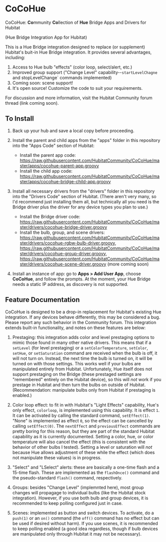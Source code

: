 # CoCoHue
CoCoHue: <b>Co</b>mmunity <b>Co</b>llection of <b>Hue</b> Bridge Apps and Drivers for Hubitat

(Hue Bridge Integration App for Hubitat)

This is a Hue Bridge integration designed to replace (or supplement) Hubitat's buit-in Hue Bridge
integration. It provides several advantages, including:
1. Access to Hue bulb "effects" (color loop, select/alert, etc.)
2. Improved group support ("Change Level" capability--`startLevelChagne` and stopLevelChange` commands implemented)
3. Coming soon: scene support!
4. It's open source! Customize the code to suit your requirements.

For discussion and more information, visit the Hubitat Community forum thread (link coming soon).

## To Install
1. Back up your hub and save a local copy before proceeding.

2. Install the parent and child apps from the "apps" folder in this repository into the "Apps Code" section of Hubitat: 
    * Install the parent app code: https://raw.githubusercontent.com/HubitatCommunity/CoCoHue/master/apps/cocohue-parent-app.groovy    
    * Install the child app code: https://raw.githubusercontent.com/HubitatCommunity/CoCoHue/master/apps/cocohue-bridge-child-app.groovy

3. Install all necessary drivers from the "drivers" folder in this repository into the "Drivers Code" section of Hubitat. (There aren't very many, so I'd recommend just installing them all, but technically all you need is the Bridge driver plus the driver for any device types you plan to use.)
    * Install the Bridge driver code: https://raw.githubusercontent.com/HubitatCommunity/CoCoHue/master/drivers/cocohue-bridge-driver.groovy
    * Install the bulb, group, and scene drivers:
    https://raw.githubusercontent.com/HubitatCommunity/CoCoHue/master/drivers/cocohue-rgbw-bulb-driver.groovy,
    https://raw.githubusercontent.com/HubitatCommunity/CoCoHue/master/drivers/cocohue-group-driver.groovy,
    https://raw.githubusercontent.com/HubitatCommunity/CoCoHue/master/drivers/cocohue-scene-driver.groovy
    (more coming soon)

4. Install an instance of app: go to **Apps > Add User App**, choose **CoCoHue**, and follow the prompts. At the moment, your
   Hue Bridge needs a static IP address, as discovery is not supported.

## Feature Documentation
CoCoHue is designed to be a drop-in replacement for Hubitat's existing Hue integration. If any devices behave differently, this
may be considered a bug. Please report any such behavior in the Community forum. This integration extends built-in functionality,
and notes on these features are below:

1. Prestaging: this integration adds color and level prestaging options to mimic those found in many other native drivers.
This means that if a `setLevel` (for level prestaging) or a `setColorTemperature`, `setColor`, `setHue`, or
`setSaturation` command are received when the bulb is off, it will not turn on. Instead, the next time the bulb is turned on, it will be turned on with those settings. This works well if your bulbs are manipulated entirely from Hubitat. Unfortunately,
Hue itself does not support prestaging on the Bridge (these prestaged settings are "remembered" entirely on the
Hubitat device), so this will *not* work if you prestage in Hubitat and then turn the bulbs on outside of Hubitat.
(Recommendation: manipulate bulbs only from Hubitat if prestaging is enabled.)

2. Color loop effect: to fit in with Hubitat's "Light Effects" capability, Hue's only effect, `colorloop`, is implemented using
this capability. It is effect `1`. It can be activated by calling the standard command, `setEffect(1)`. "None" is implemented
as effect `0`, so the effect can be cancelled by calling `setEffect(0)`. The `nextEffect` and `previousEffect` commands are
pretty boring for this reason, but they are part of the standard Hubitat capability as it is currently documented. Setting
a color, hue, or color temperature will also cancel the effect (this is consistent with the behavior of other bulbs I tested).
Setting a level or saturation will *not* because Hue allows adjustment of these while the effect (which does not manipulate these
values) is in progress.

3. "Select" and "LSelect" alerts: these are basically a one-time flash and a 15-time flash. These are implemented as the
`flashOnce()` command and the pseudo-standard `flash()` command, respectively.

4. Groups: besides "Change Level" (implemnted here), most group changes will propagage to individual bulbs (like the Hubitat
stock integration). However, if you use both bulb and group devices, it is recommended to keep polling configured just
in case.

5. Scenes: implemented as button and switch devices. To activate, do a `push(1)` or an `on()` command (the `off()` command
has no effect but can be used if desired without harm). If you use scenes, it is recommended to keep polling enabled (a
good idea regardless, though if bulb devices are manipulated only through Hubitat it may not be necessary). 
